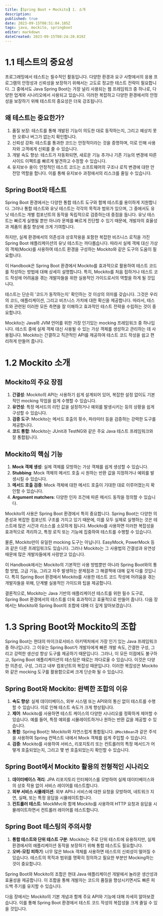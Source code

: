 ```yaml
---
title: [Spring Boot + Mockito] 1. 소개
description: 
published: true
date: 2023-09-15T08:51:04.105Z
tags: java, mockito, springboot
editor: markdown
dateCreated: 2023-09-15T08:24:20.819Z
---
```


# 1.1 테스트의 중요성

프로그래밍에서 테스트는 필수적인 활동입니다. 다양한 환경과 요구 사항에서의 응용 프로그램의 안정성과 신뢰성을 보장하기 위해서는 고도로 정교한 테스트 전략이 필요합니다. 그 중에서도 Java Spring Boot는 가장 널리 사용되는 웹 프레임워크 중 하나로, 다양한 업계와 시나리오에서 사용되고 있습니다. 이러한 복잡하고 다양한 환경에서의 안정성을 보장하기 위해 테스트의 중요성은 더욱 강조됩니다.

## 왜 테스트는 중요한가?

1. 품질 보장: 테스트를 통해 개발된 기능이 의도한 대로 동작하는지, 그리고 예상치 못한 오류나 버그가 없는지 확인합니다.
1. 신뢰성 강화: 테스트를 통과한 코드는 안정적이라는 것을 증명하며, 이로 인해 사용자와 고객에게 신뢰를 줄 수 있습니다.
1. 개발 속도 향상: 테스트가 자동화되면, 새로운 기능 추가나 기존 기능의 변경에 따른 사이드 이펙트를 빠르게 발견하고 수정할 수 있습니다.
1. 유지보수 용이: 안정적인 테스트 코드는 소프트웨어의 구조나 로직 변경에 대한 안전망 역할을 합니다. 이를 통해 유지보수 과정에서의 리스크를 줄일 수 있습니다.

## Spring Boot와 테스트

Spring Boot 환경에서는 다양한 통합 테스트 도구와 함께 테스트를 용이하게 지원합니다. 그러나 통합 테스트와 유닛 테스트는 각각의 목적과 범위가 있으며, 그 중에서도 유닛 테스트는 개별 컴포넌트의 동작을 독립적으로 검증하는데 중점을 둡니다. 유닛 테스트는 빠르게 실행될 뿐만 아니라 문제를 빠르게 진단할 수 있기 때문에, 개발자의 효율성과 제품의 품질 향상에 크게 기여합니다.

하지만, 실제 환경에서의 의존성과 상호작용을 포함한 복잡한 비즈니스 로직을 가진 Spring Boot 애플리케이션의 유닛 테스트는 까다롭습니다. 따라서 실제 객체 대신 가상의 객체(Mock)를 사용하여 테스트 환경을 구성하는 Mockito와 같은 도구의 도움이 필요합니다.

이 Handbook은 Spring Boot 환경에서 Mockito를 효과적으로 활용하여 테스트 코드를 작성하는 방법에 대해 상세히 설명합니다. 특히, Mockito를 처음 접하거나 테스트 코드 작성에 어려움을 겪는 개발자들을 위한 실용적인 가이드로서의 역할을 하게 될 것입니다.

테스트는 단순히 '코드가 동작하는지' 확인하는 것 이상의 의미를 갖습니다. 그것은 우리의 코드, 애플리케이션, 그리고 비즈니스 가치에 대한 확신을 제공합니다. 따라서, 테스트와 관련된 이러한 모든 측면을 잘 이해하고 효과적인 테스트 전략을 수립하는 것이 중요합니다.

Mockito는 Java와 JVM 언어를 위한 가장 인기있는 mocking 프레임워크 중 하나입니다. 테스트 중에 실제 객체 대신 사용될 수 있는 가상 객체를 생성하고 관리하는 데 사용됩니다. Mockito는 간결하고 직관적인 API를 제공하여 테스트 코드 작성을 쉽고 편리하게 만들어 줍니다.

# 1.2 Mockito 소개

## Mockito의 주요 장점

1. **간결성**: Mockito의 API는 사용하기 쉽게 설계되어 있어, 복잡한 설정 없이도 기본적인 mocking 작업을 쉽게 수행할 수 있습니다.
1. **유연성**: 특정 메서드의 리턴 값을 설정하거나 예외를 발생시키는 등의 상황을 쉽게 구성할 수 있습니다.
1. **검증 도구**: Mockito는 메서드 호출의 횟수, 파라미터 등을 검증하는 강력한 도구를 제공합니다.
1. **코드 통합**: Mockito는 JUnit과 TestNG와 같은 주요 Java 테스트 프레임워크와 잘 통합됩니다.

## Mockito의 핵심 기능

1. **Mock 객체 생성**: 실제 객체를 모방하는 가상 객체를 쉽게 생성할 수 있습니다.
1. **Stubbing**: Mock 객체의 메서드 호출 시 원하는 반환 값을 지정하거나 예외를 발생시킬 수 있습니다.
1. **메서드 호출 검증**: Mock 객체에 대한 메서드 호출이 기대한 대로 이루어졌는지 확인할 수 있습니다.
1. **Argument matchers**: 다양한 인자 조건에 따른 메서드 동작을 정의할 수 있습니다.

Mockito의 사용은 Spring Boot 환경에서 특히 중요합니다. Spring Boot는 다양한 의존성과 복잡한 컴포넌트 구조를 가지고 있기 때문에, 이를 모두 실제로 실행하는 것은 테스트에 많은 시간과 리소스를 소모하게 됩니다. Mockito를 사용하면 이러한 복잡성을 효과적으로 격리하고, 특정 로직 또는 기능에 집중하여 테스트를 수행할 수 있습니다.

물론, Mockito만이 유일한 mocking 도구는 아닙니다. EasyMock, PowerMock 등과 같은 다른 프레임워크도 있습니다. 그러나 Mockito는 그 사용법의 간결성과 유연성 때문에 많은 개발자들에게 사랑받고 있습니다.

이 Handbook에서는 Mockito의 기본적인 사용 방법뿐만 아니라 Spring Boot와의 통합 방법, 고급 기능, 그리고 자주 발생하는 문제점과 그 해결책에 대해 깊게 다룰 것입니다. 특히 Spring Boot 환경에서 Mockito를 사용한 테스트 코드 작성에 어려움을 겪는 개발자들을 위해, 단계별 실용적인 가이드와 팁을 제공합니다.

결론적으로, Mockito는 Java 기반의 애플리케이션 테스트를 위한 필수 도구로, Spring Boot 환경에서의 테스트를 더욱 효과적이고 효율적으로 만들어 줍니다. 다음 장에서는 Mockito와 Spring Boot의 조합에 대해 더 깊게 알아보겠습니다.

# 1.3 Spring Boot와 Mockito의 조합

Spring Boot는 현대의 마이크로서비스 아키텍처에서 가장 인기 있는 Java 프레임워크 중 하나입니다. 그 이유는 Spring Boot가 개발자에게 빠른 개발 속도, 간결한 구성, 그리고 강력한 생산성 향상 도구를 제공하기 때문입니다. 그러나, 이 모든 이점에도 불구하고, Spring Boot 애플리케이션의 테스팅은 때로는 까다로울 수 있습니다. 이것은 다양한 의존성, 구성, 그리고 내부 컴포넌트의 복잡성 때문입니다. 이러한 복잡성은 Mockito와 같은 mocking 도구를 활용함으로써 크게 단순화 될 수 있습니다.

## Spring Boot와 Mockito: 완벽한 조합의 이유

1. **속도 향상**: 실제 데이터베이스, 외부 시스템 또는 API와의 통신 없이 테스트를 수행할 수 있습니다. 이로 인해 테스트 속도가 크게 향상됩니다.
1. **제어**: Mockito를 사용하면 테스트 케이스의 다양한 시나리오를 정확하게 제어할 수 있습니다. 예를 들어, 특정 예외를 시뮬레이트하거나 원하는 반환 값을 제공할 수 있습니다.
1. **통합**: Spring Boot는 Mockito와 자연스럽게 통합됩니다. `@MockBean`과 같은 주석을 사용하여 Spring 컨텍스트 내에서 Mock 객체를 쉽게 주입할 수 있습니다.
1. **검증**: Mockito를 사용하여 서비스, 리포지토리 또는 컨트롤러의 특정 메서드가 어떻게 호출되었는지, 그리고 몇 번 호출되었는지 확인할 수 있습니다.


## Spring Boot에서 Mockito 활용의 전형적인 시나리오

1. **데이터베이스 격리**: JPA 리포지토리 인터페이스를 모방하여 실제 데이터베이스와의 상호 작용 없이 서비스 레이어를 테스트합니다.
1. **외부 서비스 시뮬레이션**: 외부 API나 서비스에 대한 요청을 모방하여, 네트워크 지연, 실패, 또는 특정 응답을 시뮬레이트합니다.
1. **컨트롤러 테스트**: MockMvc와 함께 Mockito를 사용하여 HTTP 요청과 응답을 시뮬레이트하면서 컨트롤러 레이어를 테스트합니다.


## Spring Boot 테스팅의 주의사항

1. **통합 테스트와 단위 테스트 구분**: Mockito는 주로 단위 테스트에 유용하지만, 실제 환경에서의 애플리케이션 동작을 보장하기 위해 통합 테스트도 필요합니다.
1. **오버-모킹 피하기**: 너무 많은 Mock 객체를 사용하면 테스트의 신뢰성이 떨어질 수 있습니다. 테스트의 목적과 범위를 명확히 정의하고 필요한 부분만 Mocking하는 것이 중요합니다.

Spring Boot와 Mockito의 조합은 현대 Java 애플리케이션 개발에서 놀라운 생산성과 효율성을 제공합니다. 이 조합을 통해 개발자는 코드의 품질을 향상시키면서도 빠른 피드백 주기를 유지할 수 있습니다.

다음 장에서는 Mockito의 기본 개념과 함께 주요 API와 기능에 대해 자세히 알아보겠습니다. 이를 통해 Spring Boot 환경에서 테스트 코드 작성의 복잡성을 크게 줄일 수 있을 것입니다.